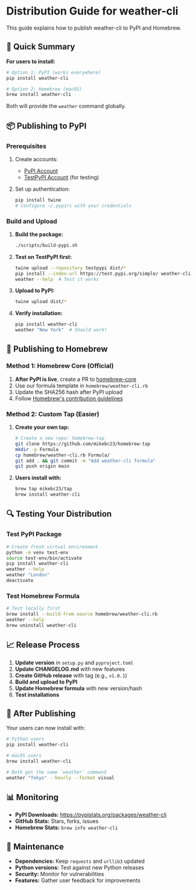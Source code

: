 # Distribution Guide for weather-cli

This guide explains how to publish weather-cli to PyPI and Homebrew.

## 🎯 Quick Summary

**For users to install:**
```bash
# Option 1: PyPI (works everywhere)
pip install weather-cli

# Option 2: Homebrew (macOS)
brew install weather-cli
```

Both will provide the `weather` command globally.

## 📦 Publishing to PyPI

### Prerequisites
1. Create accounts:
   - [PyPI Account](https://pypi.org/account/register/)
   - [TestPyPI Account](https://test.pypi.org/account/register/) (for testing)

2. Set up authentication:
   ```bash
   pip install twine
   # Configure ~/.pypirc with your credentials
   ```

### Build and Upload
1. **Build the package:**
   ```bash
   ./scripts/build-pypi.sh
   ```

2. **Test on TestPyPI first:**
   ```bash
   twine upload --repository testpypi dist/*
   pip install --index-url https://test.pypi.org/simple/ weather-cli
   weather --help  # Test it works
   ```

3. **Upload to PyPI:**
   ```bash
   twine upload dist/*
   ```

4. **Verify installation:**
   ```bash
   pip install weather-cli
   weather "New York"  # Should work!
   ```

## 🍺 Publishing to Homebrew

### Method 1: Homebrew Core (Official)
1. **After PyPI is live**, create a PR to [homebrew-core](https://github.com/Homebrew/homebrew-core)
2. Use our formula template in `homebrew/weather-cli.rb`
3. Update the SHA256 hash after PyPI upload
4. Follow [Homebrew's contribution guidelines](https://docs.brew.sh/Formula-Cookbook)

### Method 2: Custom Tap (Easier)
1. **Create your own tap:**
   ```bash
   # Create a new repo: homebrew-tap
   git clone https://github.com/mikebc23/homebrew-tap
   mkdir -p Formula
   cp homebrew/weather-cli.rb Formula/
   git add . && git commit -m "Add weather-cli formula"
   git push origin main
   ```

2. **Users install with:**
   ```bash
   brew tap mikebc23/tap
   brew install weather-cli
   ```

## 🔍 Testing Your Distribution

### Test PyPI Package
```bash
# Create fresh virtual environment
python -m venv test-env
source test-env/bin/activate
pip install weather-cli
weather --help
weather "London"
deactivate
```

### Test Homebrew Formula
```bash
# Test locally first
brew install --build-from-source homebrew/weather-cli.rb
weather --help
brew uninstall weather-cli
```

## 📈 Release Process

1. **Update version** in `setup.py` and `pyproject.toml`
2. **Update CHANGELOG.md** with new features
3. **Create GitHub release** with tag (e.g., `v1.0.1`)
4. **Build and upload to PyPI**
5. **Update Homebrew formula** with new version/hash
6. **Test installations**

## 🎉 After Publishing

Your users can now install with:

```bash
# Python users
pip install weather-cli

# macOS users  
brew install weather-cli

# Both get the same `weather` command
weather "Tokyo" --hourly --format visual
```

## 📊 Monitoring

- **PyPI Downloads:** https://pypistats.org/packages/weather-cli
- **GitHub Stats:** Stars, forks, issues
- **Homebrew Stats:** `brew info weather-cli`

## 🔧 Maintenance

- **Dependencies:** Keep `requests` and `urllib3` updated
- **Python versions:** Test against new Python releases
- **Security:** Monitor for vulnerabilities
- **Features:** Gather user feedback for improvements
